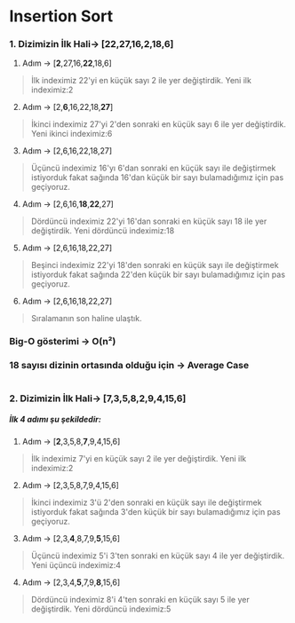 # Insertion Sort

### 1. Dizimizin İlk Hali-> [22,27,16,2,18,6]

1. Adım -> [**2**,27,16,**22**,18,6]
>İlk indeximiz 22'yi en küçük sayı 2 ile yer değiştirdik. Yeni ilk indeximiz:2
2. Adım -> [2,**6**,16,22,18,**27**]
>İkinci indeximiz 27'yi 2'den sonraki en küçük sayı 6 ile yer değiştirdik. Yeni ikinci indeximiz:6
3. Adım -> [2,6,16,22,18,27]
>Üçüncü indeximiz 16'yı 6'dan sonraki en küçük sayı ile değiştirmek istiyorduk fakat sağında 16'dan küçük bir sayı bulamadığımız için pas geçiyoruz.
4. Adım -> [2,6,16,**18**,**22**,27]
>Dördüncü indeximiz 22'yi 16'dan sonraki en küçük sayı 18 ile yer değiştirdik. Yeni dördüncü indeximiz:18
5. Adım -> [2,6,16,18,22,27]
>Beşinci indeximiz 22'yi 18'den sonraki en küçük sayı ile değiştirmek istiyorduk fakat sağında 22'den küçük bir sayı bulamadığımız için pas geçiyoruz.
6. Adım -> [2,6,16,18,22,27]
>Sıralamanın son haline ulaştık.

### Big-O gösterimi -> **O(n²)**

### 18 sayısı dizinin ortasında olduğu için -> **Average Case**

#

### 2. Dizimizin İlk Hali-> [7,3,5,8,2,9,4,15,6]

##### İlk 4 adımı şu şekildedir:

1. Adım -> [**2**,3,5,8,**7**,9,4,15,6]
>İlk indeximiz 7'yi en küçük sayı 2 ile yer değiştirdik. Yeni ilk indeximiz:2
2. Adım -> [2,3,5,8,7,9,4,15,6]
>İkinci indeximiz 3'ü 2'den sonraki en küçük sayı ile değiştirmek istiyorduk fakat sağında 3'den küçük bir sayı bulamadığımız için pas geçiyoruz.
3. Adım -> [2,3,**4**,8,7,9,**5**,15,6]
>Üçüncü indeximiz 5'i 3'ten sonraki en küçük sayı 4 ile yer değiştirdik. Yeni üçüncü indeximiz:4
4. Adım -> [2,3,4,**5**,7,9,**8**,15,6]
>Dördüncü indeximiz 8'i 4'ten sonraki en küçük sayı 5 ile yer değiştirdik. Yeni dördüncü indeximiz:5